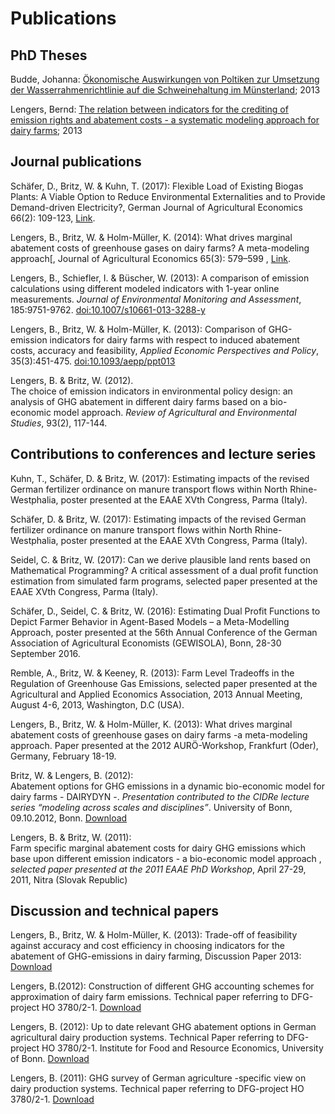 # Publications

## PhD Theses

Budde, Johanna:  [Ökonomische Auswirkungen von Poltiken zur Umsetzung der Wasserrahmenrichtlinie auf die Schweinehaltung im Münsterland](http://hss.ulb.uni-bonn.de/2013/3389/3389.htm);
2013

Lengers, Bernd:  [The relation between indicators for the crediting of emission rights and abatement costs - a systematic modeling approach for dairy farms](http://hss.ulb.uni-bonn.de/2013/3410/3410.htm);
2013

## Journal publications

Schäfer, D., Britz, W. & Kuhn, T. (2017): Flexible Load of
Existing Biogas Plants: A Viable Option to Reduce Environmental
Externalities and to Provide Demand-driven Electricity?,
German Journal of Agricultural Economics
66(2): 109-123,
[Link](http://www.gjae-online.de/news/pdfstamps/outputs/GJAE-8d06536a47517df795d8ce3d34f36526.pdf).

Lengers, B., Britz, W. & Holm-Müller, K. (2014): What
drives marginal abatement costs of greenhouse gases on dairy farms? A
meta-modeling approach[, Journal of Agricultural
Economics 65(3): 579–599 ,
[Link](http://dx.doi.org/10.1111/1477-9552.12057).

Lengers, B., Schiefler, I. & Büscher,  W. (2013): A
comparison of emission calculations using different modeled indicators
with 1-year online measurements. *Journal of Environmental Monitoring
and Assessment*, 185:9751-9762.
[doi:10.1007/s10661-013-3288-y](http://dx.doi.org/10.1007/s10661-013-3288-y)

Lengers, B., Britz, W. & Holm-Müller, K. (2013):
Comparison of GHG-emission indicators for dairy farms with respect to
induced abatement costs, accuracy and feasibility, *Applied Economic
Perspectives and Policy*, 35(3):451-475.
[doi:10.1093/aepp/ppt013](http://dx.doi.org/10.1093/aepp/ppt013)

Lengers, B. & Britz, W. (2012).\
The choice of emission indicators in environmental policy design: an
analysis of GHG abatement in different dairy farms based on a
bio-economic model approach. *Review of Agricultural and Environmental
Studies*, 93(2), 117-144.

## Contributions to conferences and lecture series

Kuhn, T., Schäfer, D. & Britz, W. (2017): Estimating
impacts of the revised German fertilizer ordinance on manure transport
flows within North Rhine-Westphalia, poster presented at
the EAAE XVth Congress, Parma (Italy).

Schäfer, D. & Britz, W. (2017): Estimating impacts of the
revised German fertilizer ordinance on manure transport flows within
North Rhine-Westphalia, poster presented at the EAAE XVth
Congress, Parma (Italy).

Seidel, C. & Britz, W. (2017): Can we derive plausible
land rents based on Mathematical Programming? A critical assessment of a
dual profit function estimation from simulated farm
programs, selected paper presented at the EAAE XVth
Congress, Parma (Italy).

Schäfer, D., Seidel, C. & Britz, W. (2016): Estimating
Dual Profit Functions to Depict Farmer Behavior in Agent-Based Models –
a Meta-Modelling Approach, poster presented at the 56th
Annual Conference of the German Association of Agricultural Economists
(GEWISOLA), Bonn, 28-30 September 2016.

Remble, A., Britz, W. & Keeney, R. (2013): Farm Level
Tradeoffs in the Regulation of Greenhouse Gas Emissions,
selected paper presented at the Agricultural and Applied
Economics Association, 2013 Annual Meeting, August 4-6, 2013,
Washington, D.C (USA).

Lengers, B., Britz, W. & Holm-Müller, K. (2013): What
drives marginal abatement costs of greenhouse gases on dairy farms -a
meta-modeling approach. Paper presented at the 2012 AURÖ-Workshop,
Frankfurt (Oder), Germany, February 18-19.

Britz, W. & Lengers, B. (2012):\
Abatement options for GHG emissions in a dynamic bio-economic model for
dairy farms - DAIRYDYN -. *Presentation contributed to the CIDRe lecture
series “modeling across scales and disciplines”*. University of Bonn,
09.10.2012, Bonn. [Download](../../publ/present/CIDRE_Vortrag.pdf)

Lengers, B. & Britz, W. (2011):\
Farm specific marginal abatement costs for dairy GHG emissions which
base upon different emission indicators - a bio-economic model approach
, *selected paper* *presented at the 2011 EAAE PhD Workshop*, April
27-29, 2011, Nitra (Slovak Republic)

## Discussion and technical papers

Lengers, B., Britz, W. & Holm-Müller, K. (2013):
Trade-off of feasibility against accuracy and cost efficiency in
choosing indicators for the abatement of GHG-emissions in dairy farming,
Discussion Paper 2013:
[Download](http://www.ilr.uni-bonn.de/agpo/publ/dispap/download/dispap13_01.pdf)

Lengers, B.(2012): Construction of different GHG
accounting schemes for approximation of dairy farm emissions. Technical
paper referring to DFG-project HO 3780/2-1.
[Download](http://www.ilr.uni-bonn.de/abtru/Veroeffentlichungen/WorkPapDownload/120729EmissionIndicators.pdf)

Lengers, B.  (2012): Up to date relevant GHG abatement
options in German agricultural dairy production systems. Technical Paper
referring to DFG-project HO 3780/2-1. Institute for Food and Resource
Economics, University of Bonn.
[Download](http://www.ilr.uni-bonn.de/abtru/Veroeffentlichungen/WorkPapDownload/120606Vermeidungsoptionen.pdf)

Lengers, B. (2011): GHG survey of German agriculture
-specific view on dairy production systems. Technical paper referring to
DFG-project HO 3780/2-1.
[Download](http://www.ilr.uni-bonn.de/abtru/Veroeffentlichungen/WorkPapDownload/120709GHG-Survey.pdf)

 
